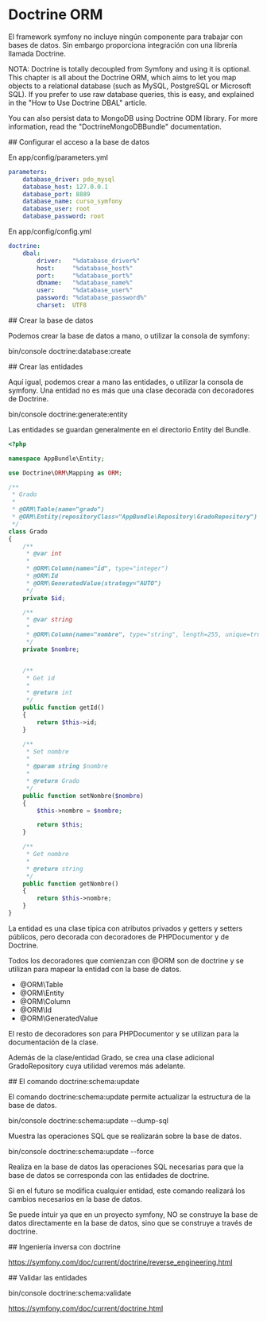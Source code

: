 # Doctrine ORM

El framework symfony no incluye ningún componente para trabajar con bases de datos. 
Sin embargo proporciona integración con una librería llamada Doctrine. 

NOTA: 
Doctrine is totally decoupled from Symfony and using it is optional. This chapter 
is all about the Doctrine ORM, which aims to let you map objects to a relational 
database (such as MySQL, PostgreSQL or Microsoft SQL). If you prefer to use raw 
database queries, this is easy, and explained in the "How to Use Doctrine DBAL" 
article.

You can also persist data to MongoDB using Doctrine ODM library. For more 
information, read the "DoctrineMongoDBBundle" documentation.


## Configurar el acceso a la base de datos

En app/config/parameters.yml

```yml
parameters:
    database_driver: pdo_mysql
    database_host: 127.0.0.1
    database_port: 8889
    database_name: curso_symfony
    database_user: root
    database_password: root
```

En app/config/config.yml

```yml
doctrine:
    dbal:
        driver:   "%database_driver%"
        host:     "%database_host%"
        port:     "%database_port%"
        dbname:   "%database_name%"
        user:     "%database_user%"
        password: "%database_password%"
        charset:  UTF8
```

## Crear la base de datos

Podemos crear la base de datos a mano, o utilizar la consola de symfony:

bin/console doctrine:database:create



## Crear las entidades

Aquí igual, podemos crear a mano las entidades, o utilizar la consola de symfony. 
Una entidad no es más que una clase decorada con decoradores de Doctrine.

bin/console doctrine:generate:entity

Las entidades se guardan generalmente en el directorio Entity del Bundle.

```php
<?php

namespace AppBundle\Entity;

use Doctrine\ORM\Mapping as ORM;

/**
 * Grado
 *
 * @ORM\Table(name="grado")
 * @ORM\Entity(repositoryClass="AppBundle\Repository\GradoRepository")
 */
class Grado
{
    /**
     * @var int
     *
     * @ORM\Column(name="id", type="integer")
     * @ORM\Id
     * @ORM\GeneratedValue(strategy="AUTO")
     */
    private $id;

    /**
     * @var string
     *
     * @ORM\Column(name="nombre", type="string", length=255, unique=true)
     */
    private $nombre;


    /**
     * Get id
     *
     * @return int
     */
    public function getId()
    {
        return $this->id;
    }

    /**
     * Set nombre
     *
     * @param string $nombre
     *
     * @return Grado
     */
    public function setNombre($nombre)
    {
        $this->nombre = $nombre;

        return $this;
    }

    /**
     * Get nombre
     *
     * @return string
     */
    public function getNombre()
    {
        return $this->nombre;
    }
}
```

La entidad es una clase típica con atributos privados y getters y setters públicos, 
pero decorada con decoradores de PHPDocumentor y de Doctrine.

Todos los decoradores que comienzan con @ORM son de doctrine y se utilizan para 
mapear la entidad con la base de datos.

- @ORM\Table
- @ORM\Entity
- @ORM\Column
- @ORM\Id
- @ORM\GeneratedValue

El resto de decoradores son para PHPDocumentor y se utilizan para la documentación de la clase.

Además de la clase/entidad Grado, se crea una clase adicional GradoRepository 
cuya utilidad veremos más adelante.


## El comando doctrine:schema:update

El comando doctrine:schema:update permite actualizar la estructura de la base de 
datos.

bin/console doctrine:schema:update --dump-sql

Muestra las operaciones SQL que se realizarán sobre la base de datos.

bin/console doctrine:schema:update --force

Realiza en la base de datos las operaciones SQL necesarias para que la base de datos
se corresponda con las entidades de doctrine.


Si en el futuro se modifica cualquier entidad, este comando realizará los cambios 
necesarios en la base de datos.

Se puede intuir ya que en un proyecto symfony, NO se construye la base de datos directamente
en la base de datos, sino que se construye a través de doctrine.


## Ingeniería inversa con doctrine

https://symfony.com/doc/current/doctrine/reverse_engineering.html


## Validar las entidades

bin/console doctrine:schema:validate


https://symfony.com/doc/current/doctrine.html